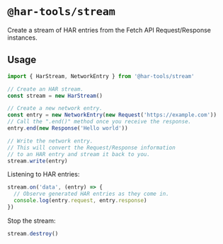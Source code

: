 # `@har-tools/stream`

Create a stream of HAR entries from the Fetch API Request/Response instances.

## Usage

```js
import { HarStream, NetworkEntry } from '@har-tools/stream'

// Create an HAR stream.
const stream = new HarStream()

// Create a new network entry.
const entry = new NetworkEntry(new Request('https://example.com'))
// Call the ".end()" method once you receive the response.
entry.end(new Response('Hello world'))

// Write the network entry.
// This will convert the Request/Response information
// to an HAR entry and stream it back to you.
stream.write(entry)
```

Listening to HAR entries:

```js
stream.on('data', (entry) => {
  // Observe generated HAR entries as they come in.
  console.log(entry.request, entry.response)
})
```

Stop the stream:

```js
stream.destroy()
```
